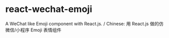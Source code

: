 # react-wechat-emoji
A WeChat like Emoji component with React.js. / Chinese: 用 React.js 做的仿微信/小程序 Emoji 表情组件
